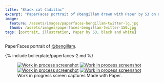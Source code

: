 ```yaml
---
title: "Black cat Cadillac"
excerpt: "PaperFaces portrait of @bengillam drawn with Paper by 53 on an iPad."
image: 
  feature: /assets/images/paperfaces-bengillam-twitter-lg.jpg
  thumb: /assets/images/paperfaces-bengillam-twitter-150.jpg
tags: [portrait, illustration, Paper by 53, black and white]
---
```


PaperFaces portrait of [@bengillam](http://twitter.com/bengillam).

{% include boilerplate/paperfaces-2.md %}

<figure class="third">
	<a href="{{ site.url }}/assets/images/paperfaces-bengillam-process-1-lg.jpg"><img src="{{ site.url }}/assets/images/paperfaces-bengillam-process-1-600.jpg" alt="Work in process screenshot"></a>
	<a href="{{ site.url }}/assets/images/paperfaces-bengillam-process-2-lg.jpg"><img src="{{ site.url }}/assets/images/paperfaces-bengillam-process-2-600.jpg" alt="Work in process screenshot"></a>
	<a href="{{ site.url }}/assets/images/paperfaces-bengillam-process-3-lg.jpg"><img src="{{ site.url }}/assets/images/paperfaces-bengillam-process-3-600.jpg" alt="Work in process screenshot"></a>
	<a href="{{ site.url }}/assets/images/paperfaces-bengillam-process-4-lg.jpg"><img src="{{ site.url }}/assets/images/paperfaces-bengillam-process-4-600.jpg" alt="Work in process screenshot"></a>
	<figcaption>Work in progress screen captures Made with Paper.</figcaption>
</figure>